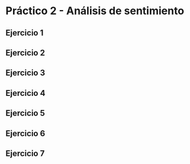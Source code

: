 # Práctico 2 - Análisis de sentimiento

## Ejercicio 1



## Ejercicio 2

## Ejercicio 3

## Ejercicio 4

## Ejercicio 5

## Ejercicio 6

## Ejercicio 7
